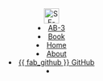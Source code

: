 <header>
<navbar placement="top" type="light">
<a slot="brand" href="https://se-edu.github.io" title="More SE-EDU Resources" class="navbar-brand"><img src="https://se-edu.github.io/images/SeEduLogo.png" alt="SE-EDU" width="30"></a>
  <li><a href="https://se-edu.github.io/addressbook-level3/" class="nav-link"><md>AB-3</md></a></li>
  <li><a href="https://se-edu.github.io/se-book/" class="nav-link"><md>Book</md></a></li>
  <dropdown header="Tutorials" class="nav-link">
    <li><a href="{{baseUrl}}/index.html" class="dropdown-item"><md>Home</md></a></li>
    <li><a href="{{baseUrl}}/about.html" class="dropdown-item"><md>About</md></a></li>
    <li><a href="https://github.com/se-edu/guides" class="dropdown-item"><md>{{ fab_github }} GitHub</md></a></li>
  </dropdown>
  <li slot="right" class="nav-link">
    <form class="navbar-form">
      <searchbar :data="searchData" placeholder="Search Learning Resources" :on-hit="searchCallback" menu-align-right ></searchbar>
    </form>
  </li>
</navbar>
</header>

